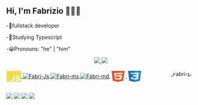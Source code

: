 ## Hi, I'm Fabrizio 👋👨‍💻

-📌fullstack developer

-🌱Studying Typescript

-😀Pronouns: "he" | "him"
<br>
<div align="center">
  <a href="https://github.com/Melo453">
  <img height="180em" src="https://github-readme-stats.vercel.app/api?username=Melo453&show_icons=true&theme=dracula&include_all_commits=true&count_private=true"/>
  <img height="180em" src="https://github-readme-stats.vercel.app/api/top-langs/?username=Melo453&layout=compact&langs_count=7&theme=dracula"/>
</div>
<div style="display: inline_block"><br>
  <img align="center" alt="Fabri-Js" height="30" width="40" src="https://raw.githubusercontent.com/devicons/devicon/master/icons/javascript/javascript-plain.svg">
  <img align="center" alt="Fabri-Js" height="30" width="40" src="https://cdn.jsdelivr.net/gh/devicons/devicon/icons/nodejs/nodejs-original.svg" />
  <img align="center" alt="Fabri-ms" height="40" width="70" src="https://cdn.jsdelivr.net/gh/devicons/devicon/icons/mysql/mysql-original-wordmark.svg" />
  <img align="center" alt="Fabri-md" height="30" width="40" src="https://cdn.jsdelivr.net/gh/devicons/devicon/icons/mongodb/mongodb-original.svg" /> 
  <img align="center" alt="Fabri-HTML" height="30" width="40" src="https://raw.githubusercontent.com/devicons/devicon/master/icons/html5/html5-original.svg">
  <img align="center" alt="Fabri-CSS" height="30" width="40" src="https://raw.githubusercontent.com/devicons/devicon/master/icons/css3/css3-original.svg">
  <img align="right" alt="Fabri-pic" height="150" style="border-radius:50px;" src="https://i.ibb.co/xhpbspZ/foto.png">
</div>
  
  ##
 
<div> 
  
  <a href="https://www.instagram.com/_fabrimeloni_/" target="_blank"><img src="https://img.shields.io/badge/-Instagram-%23E4405F?style=for-the-badge&logo=instagram&logoColor=white" target="_blank"></a>
 <a href="https://discord.gg/Fabrizio Meloni#4096" target="_blank"><img src="https://img.shields.io/badge/Discord-7289DA?style=for-the-badge&logo=discord&logoColor=white" target="_blank"></a> 
  <a href = "mailto:fabrimeloni1@gmail.com"><img src="https://img.shields.io/badge/-Gmail-%23333?style=for-the-badge&logo=gmail&logoColor=white" target="_blank"></a>
  <a href="https://www.linkedin.com/in/fabrizio-meloni-4126711b7/" target="_blank"><img src="https://img.shields.io/badge/-LinkedIn-%230077B5?style=for-the-badge&logo=linkedin&logoColor=white" target="_blank"></a> 

 
</div>

